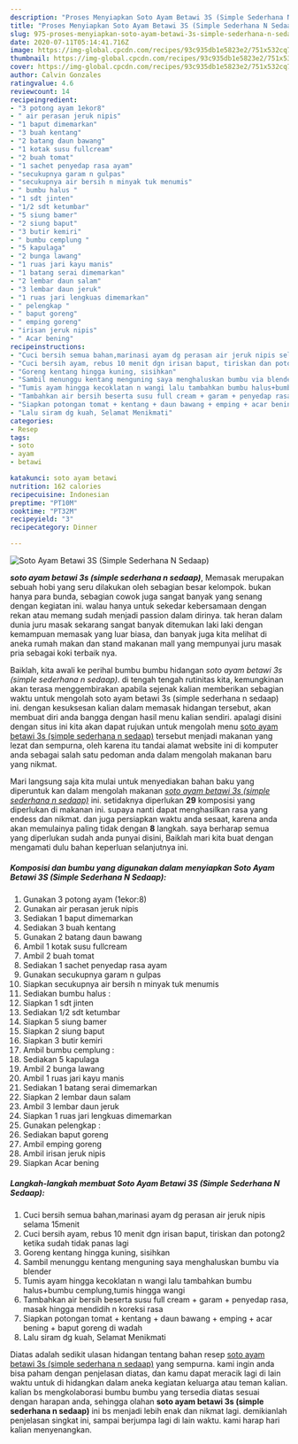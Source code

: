 ```yaml
---
description: "Proses Menyiapkan Soto Ayam Betawi 3S (Simple Sederhana N Sedaap) Lezat"
title: "Proses Menyiapkan Soto Ayam Betawi 3S (Simple Sederhana N Sedaap) Lezat"
slug: 975-proses-menyiapkan-soto-ayam-betawi-3s-simple-sederhana-n-sedaap-lezat
date: 2020-07-11T05:14:41.716Z
image: https://img-global.cpcdn.com/recipes/93c935db1e5823e2/751x532cq70/soto-ayam-betawi-3s-simple-sederhana-n-sedaap-foto-resep-utama.jpg
thumbnail: https://img-global.cpcdn.com/recipes/93c935db1e5823e2/751x532cq70/soto-ayam-betawi-3s-simple-sederhana-n-sedaap-foto-resep-utama.jpg
cover: https://img-global.cpcdn.com/recipes/93c935db1e5823e2/751x532cq70/soto-ayam-betawi-3s-simple-sederhana-n-sedaap-foto-resep-utama.jpg
author: Calvin Gonzales
ratingvalue: 4.6
reviewcount: 14
recipeingredient:
- "3 potong ayam 1ekor8"
- " air perasan jeruk nipis"
- "1 baput dimemarkan"
- "3 buah kentang"
- "2 batang daun bawang"
- "1 kotak susu fullcream"
- "2 buah tomat"
- "1 sachet penyedap rasa ayam"
- "secukupnya garam n gulpas"
- "secukupnya air bersih n minyak tuk menumis"
- " bumbu halus "
- "1 sdt jinten"
- "1/2 sdt ketumbar"
- "5 siung bamer"
- "2 siung baput"
- "3 butir kemiri"
- " bumbu cemplung "
- "5 kapulaga"
- "2 bunga lawang"
- "1 ruas jari kayu manis"
- "1 batang serai dimemarkan"
- "2 lembar daun salam"
- "3 lembar daun jeruk"
- "1 ruas jari lengkuas dimemarkan"
- " pelengkap "
- " baput goreng"
- " emping goreng"
- "irisan jeruk nipis"
- " Acar bening"
recipeinstructions:
- "Cuci bersih semua bahan,marinasi ayam dg perasan air jeruk nipis selama 15menit"
- "Cuci bersih ayam, rebus 10 menit dgn irisan baput, tiriskan dan potong2 ketika sudah tidak panas lagi"
- "Goreng kentang hingga kuning, sisihkan"
- "Sambil menunggu kentang menguning saya menghaluskan bumbu via blender"
- "Tumis ayam hingga kecoklatan n wangi lalu tambahkan bumbu halus+bumbu cemplung,tumis hingga wangi"
- "Tambahkan air bersih beserta susu full cream + garam + penyedap rasa, masak hingga mendidih n koreksi rasa"
- "Siapkan potongan tomat + kentang + daun bawang + emping + acar bening + baput goreng di wadah"
- "Lalu siram dg kuah, Selamat Menikmati"
categories:
- Resep
tags:
- soto
- ayam
- betawi

katakunci: soto ayam betawi 
nutrition: 162 calories
recipecuisine: Indonesian
preptime: "PT10M"
cooktime: "PT32M"
recipeyield: "3"
recipecategory: Dinner

---
```



![Soto Ayam Betawi 3S (Simple Sederhana N Sedaap)](https://img-global.cpcdn.com/recipes/93c935db1e5823e2/751x532cq70/soto-ayam-betawi-3s-simple-sederhana-n-sedaap-foto-resep-utama.jpg)

<b><i>soto ayam betawi 3s (simple sederhana n sedaap)</i></b>, Memasak merupakan sebuah hobi yang seru dilakukan oleh sebagian besar kelompok. bukan hanya para bunda, sebagian cowok juga sangat banyak yang senang dengan kegiatan ini. walau hanya untuk sekedar kebersamaan dengan rekan atau memang sudah menjadi passion dalam dirinya. tak heran dalam dunia juru masak sekarang sangat banyak ditemukan laki laki dengan kemampuan memasak yang luar biasa, dan banyak juga kita melihat di aneka rumah makan dan stand makanan mall yang mempunyai juru masak pria sebagai koki terbaik nya.

Baiklah, kita awali ke perihal bumbu bumbu hidangan <i>soto ayam betawi 3s (simple sederhana n sedaap)</i>. di tengah tengah rutinitas kita, kemungkinan akan terasa menggembirakan apabila sejenak kalian memberikan sebagian waktu untuk mengolah soto ayam betawi 3s (simple sederhana n sedaap) ini. dengan kesuksesan kalian dalam memasak hidangan tersebut, akan membuat diri anda bangga dengan hasil menu kalian sendiri. apalagi disini dengan situs ini kita akan dapat rujukan untuk mengolah menu <u>soto ayam betawi 3s (simple sederhana n sedaap)</u> tersebut menjadi makanan yang lezat dan sempurna, oleh karena itu tandai alamat website ini di komputer anda sebagai salah satu pedoman anda dalam mengolah makanan baru yang nikmat.




Mari langsung saja kita mulai untuk menyediakan bahan baku yang diperuntuk kan dalam mengolah makanan <u><i>soto ayam betawi 3s (simple sederhana n sedaap)</i></u> ini. setidaknya diperlukan <b>29</b> komposisi yang diperlukan di makanan ini. supaya nanti dapat menghasilkan rasa yang endess dan nikmat. dan juga persiapkan waktu anda sesaat, karena anda akan memulainya paling tidak dengan <b>8</b> langkah. saya berharap semua yang diperlukan sudah anda punyai disini, Baiklah mari kita buat dengan mengamati dulu bahan keperluan selanjutnya ini.

<!--inarticleads1-->

##### Komposisi dan bumbu yang digunakan dalam menyiapkan Soto Ayam Betawi 3S (Simple Sederhana N Sedaap):

1. Gunakan 3 potong ayam (1ekor:8)
1. Gunakan  air perasan jeruk nipis
1. Sediakan 1 baput dimemarkan
1. Sediakan 3 buah kentang
1. Gunakan 2 batang daun bawang
1. Ambil 1 kotak susu fullcream
1. Ambil 2 buah tomat
1. Sediakan 1 sachet penyedap rasa ayam
1. Gunakan secukupnya garam n gulpas
1. Siapkan secukupnya air bersih n minyak tuk menumis
1. Sediakan  bumbu halus :
1. Siapkan 1 sdt jinten
1. Sediakan 1/2 sdt ketumbar
1. Siapkan 5 siung bamer
1. Siapkan 2 siung baput
1. Siapkan 3 butir kemiri
1. Ambil  bumbu cemplung :
1. Sediakan 5 kapulaga
1. Ambil 2 bunga lawang
1. Ambil 1 ruas jari kayu manis
1. Sediakan 1 batang serai dimemarkan
1. Siapkan 2 lembar daun salam
1. Ambil 3 lembar daun jeruk
1. Siapkan 1 ruas jari lengkuas dimemarkan
1. Gunakan  pelengkap :
1. Sediakan  baput goreng
1. Ambil  emping goreng
1. Ambil irisan jeruk nipis
1. Siapkan  Acar bening




<!--inarticleads2-->

##### Langkah-langkah membuat Soto Ayam Betawi 3S (Simple Sederhana N Sedaap):

1. Cuci bersih semua bahan,marinasi ayam dg perasan air jeruk nipis selama 15menit
1. Cuci bersih ayam, rebus 10 menit dgn irisan baput, tiriskan dan potong2 ketika sudah tidak panas lagi
1. Goreng kentang hingga kuning, sisihkan
1. Sambil menunggu kentang menguning saya menghaluskan bumbu via blender
1. Tumis ayam hingga kecoklatan n wangi lalu tambahkan bumbu halus+bumbu cemplung,tumis hingga wangi
1. Tambahkan air bersih beserta susu full cream + garam + penyedap rasa, masak hingga mendidih n koreksi rasa
1. Siapkan potongan tomat + kentang + daun bawang + emping + acar bening + baput goreng di wadah
1. Lalu siram dg kuah, Selamat Menikmati




Diatas adalah sedikit ulasan hidangan tentang bahan resep <u>soto ayam betawi 3s (simple sederhana n sedaap)</u> yang sempurna. kami ingin anda bisa paham dengan penjelasan diatas, dan kamu dapat meracik lagi di lain waktu untuk di hidangkan dalam aneka kegiatan keluarga atau teman kalian. kalian bs mengkolaborasi bumbu bumbu yang tersedia diatas sesuai dengan harapan anda, sehingga olahan <b>soto ayam betawi 3s (simple sederhana n sedaap)</b> ini bs menjadi lebih enak dan nikmat lagi. demikianlah penjelasan singkat ini, sampai berjumpa lagi di lain waktu. kami harap hari kalian menyenangkan.
